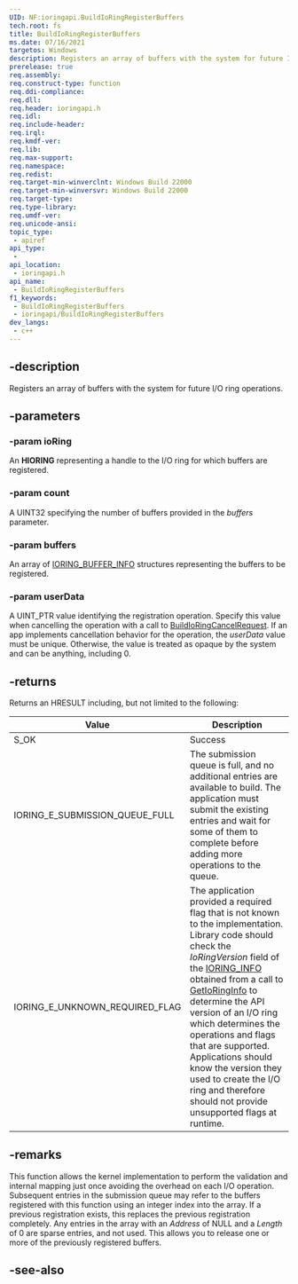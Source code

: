 ```yaml
---
UID: NF:ioringapi.BuildIoRingRegisterBuffers
tech.root: fs
title: BuildIoRingRegisterBuffers
ms.date: 07/16/2021
targetos: Windows
description: Registers an array of buffers with the system for future I/O ring operations.
prerelease: true
req.assembly: 
req.construct-type: function
req.ddi-compliance: 
req.dll: 
req.header: ioringapi.h
req.idl: 
req.include-header: 
req.irql: 
req.kmdf-ver: 
req.lib: 
req.max-support: 
req.namespace: 
req.redist: 
req.target-min-winverclnt: Windows Build 22000 
req.target-min-winversvr: Windows Build 22000
req.target-type: 
req.type-library: 
req.umdf-ver: 
req.unicode-ansi: 
topic_type:
 - apiref
api_type:
 - 
api_location:
 - ioringapi.h
api_name:
 - BuildIoRingRegisterBuffers
f1_keywords:
 - BuildIoRingRegisterBuffers
 - ioringapi/BuildIoRingRegisterBuffers
dev_langs:
 - c++
---
```


## -description

Registers an array of buffers with the system for future I/O ring operations.

## -parameters

### -param ioRing

An **HIORING** representing a handle to the I/O ring for which buffers are registered.

### -param count

A UINT32 specifying the number of buffers provided in the *buffers* parameter.

### -param buffers

An array of [IORING_BUFFER_INFO](../ntioring_x/ns-ntioring_x-ioring_buffer_info.md) structures representing the buffers to be registered.

### -param userData

A UINT_PTR value identifying the registration operation. Specify this value when cancelling the operation with a call to [BuildIoRingCancelRequest](nf-ioringapi-buildioringcancelrequest.md). If an app implements cancellation behavior for the operation, the *userData* value must be unique. Otherwise, the value is treated as opaque by the system and can be anything, including 0.

## -returns

Returns an HRESULT including, but not limited to the following:

| Value | Description |
|-------|-------------|
| S_OK  | Success |
| IORING_E_SUBMISSION_QUEUE_FULL | The submission queue is full, and no additional entries are available to build. The application must submit the existing entries and wait for some of them to complete before adding more operations to the queue. |
| IORING_E_UNKNOWN_REQUIRED_FLAG | The application provided a required flag that is not known to the implementation. Library code should check the *IoRingVersion* field of the [IORING_INFO](ns-ioringapi-ioring_info.md) obtained from a call to [GetIoRingInfo](nf-ioringapi-getioringinfo.md) to determine the API version of an I/O ring which determines the operations and flags that are supported. Applications should know the version they used to create the I/O ring and therefore should not provide unsupported flags at runtime. |

## -remarks

 This function allows the kernel implementation to perform the validation and internal mapping just once avoiding the overhead on each I/O operation. Subsequent entries in the submission queue may refer to the buffers registered with this function using an integer index into the array.  If a previous registration exists, this replaces the previous registration completely. Any entries in the array with an *Address* of NULL and a *Length* of 0 are sparse entries, and not used. This allows you to release one or more of the previously registered buffers.


## -see-also


